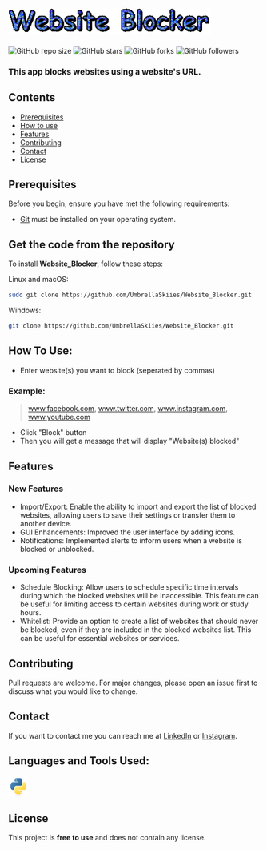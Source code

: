 # <img src="https://github.com/sagnikghoshcr7/images/blob/master/Website%20Blocker%20gif.gif" height="50px" width="405px"></h1>

![GitHub repo size](https://img.shields.io/github/repo-size/UmbrellaSkiies/Website_Blocker)
![GitHub stars](https://img.shields.io/github/stars/UmbrellaSkiies/Website_Blocker?style=social)
![GitHub forks](https://img.shields.io/github/forks/UmbrellaSkiies/Website_Blocker?style=social)
![GitHub followers](https://img.shields.io/github/followers/UmbrellaSkiies?label=Followers&logoColor=blue&style=social)


### This app blocks websites using a website's URL.


## Contents

 * [Prerequisites](#prerequisites)
 * [How to use](#how-to-use)
 * [Features](#features)
 * [Contributing](#contributing)
 * [Contact](#contact)
 * [License](#license)


## Prerequisites

Before you begin, ensure you have met the following requirements:

* [Git](https://git-scm.com/downloads "Download Git") must be installed on your operating system.


## Get the code from the repository

To install **Website_Blocker**, follow these steps:

Linux and macOS:

```bash
sudo git clone https://github.com/UmbrellaSkiies/Website_Blocker.git
```

Windows:

```bash
git clone https://github.com/UmbrellaSkiies/Website_Blocker.git
```


## How To Use:
  - Enter website(s) you want to block (seperated by commas)
  
  ### Example:
  >www.facebook.com,
  >www.twitter.com,
  >www.instagram.com,
  >www.youtube.com
  
  - Click "Block" button
  - Then you will get a message that will display "Website(s) blocked"

## Features
### New Features
  - Import/Export: Enable the ability to import and export the list of blocked websites, allowing users to save their settings or transfer them to another device.
  - GUI Enhancements: Improved the user interface by adding icons.
  - Notifications: Implemented alerts to inform users when a website is blocked or unblocked.

### Upcoming Features
  - Schedule Blocking: Allow users to schedule specific time intervals during which the blocked websites will be inaccessible. This feature can be useful for limiting access to certain websites during work or study hours.
  - Whitelist: Provide an option to create a list of websites that should never be blocked, even if they are included in the blocked websites list. This can be useful for essential websites or services.


## Contributing
Pull requests are welcome. For major changes, please open an issue first
to discuss what you would like to change.


## Contact
If you want to contact me you can reach me at [LinkedIn](https://linkedin.com/in/neo-titebe-120536254) or [Instagram](https://instagram.com/9teen_99).

<h2 align="left">Languages and Tools Used:</h2>
<a href="https://www.python.org" target="_blank" rel="noreferrer"> <img src="https://raw.githubusercontent.com/devicons/devicon/master/icons/python/python-original.svg" alt="python" width="40" height="40"/> </a>


## License
This project is **free to use** and does not contain any license.
